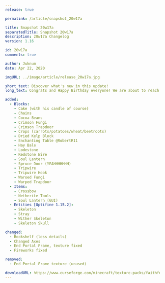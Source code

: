 ```yaml
---
release: true

permalink: /article/snapshot_20w17a

title: Snapshot 20w17a
separatedTitle: Snapshot 20w17a
description: 20w17a Changelog
version: 1.16

id: 20w17a
comments: true

author: Juknum
date: Apr 22, 2020

imgURL: ../image/article/release_20w17a.jpg

short_text: Discover what's new in this update!
long_text: Congrats and Happy Birthday everyone! We are about to reach 30K downloads! The pack will be 1 year old within 2 days!

added:
  - Blocks:
    - Cake (with his candle of course)
    - Chains
    - Cocoa Beans
    - Crimson Fungi
    - Crimson Trapdoor
    - Crops (carrots/potatoes/wheat/beetroots)
    - Dried Kelp Block
    - Enchanting Table @RobertR11
    - Hay Bale
    - Lodestone
    - Redstone Wire
    - Soul Lantern
    - Spruce Door (YEAHHHHHHH)
    - Tripwire
    - Tripwire Hook
    - Waroed Fungi
    - Warped Trapdoor
  - Items:
    - Crossbow
    - Netherite Tools
    - Soul Lantern (GUI)
  - Entities [Optifine 1.15.2]:
    - Skeleton
    - Stray
    - Wither Skeleton
    - Skeleton Skull

changed:
  - Bookshelf (less details)
  - Changed Axes
  - End Portal Frame, texture fixed
  - Fireworks fixed

removed:
  - End Portal Frame texture (unused)

downloadURL: https://www.curseforge.com/minecraft/texture-packs/faithful-3d/files/2938029
---
```

